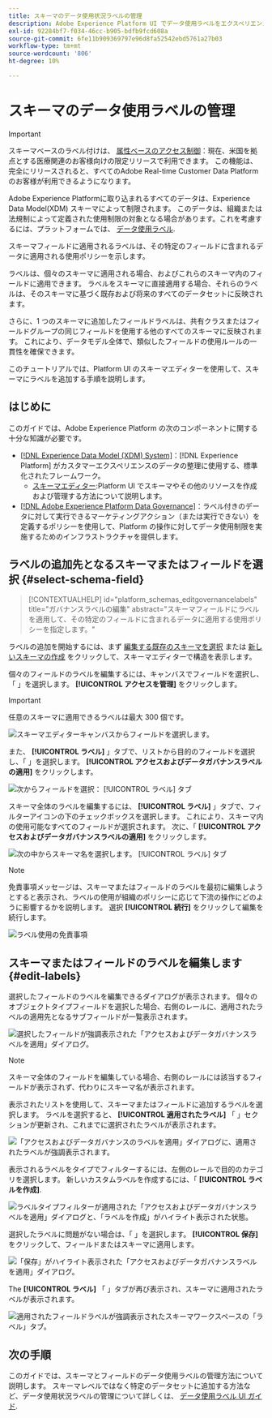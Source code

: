 ```yaml
---
title: スキーマのデータ使用状況ラベルの管理
description: Adobe Experience Platform UI でデータ使用ラベルをエクスペリエンスデータモデル (XDM) スキーマフィールドに追加する方法を説明します。
exl-id: 92284bf7-f034-46cc-b905-bdfb9fcd608a
source-git-commit: 6fe11b909369797e96d8fa52542ebd5761a27b03
workflow-type: tm+mt
source-wordcount: '806'
ht-degree: 10%

---
```


# スキーマのデータ使用ラベルの管理

>[!IMPORTANT]
>
>スキーマベースのラベル付けは、 [属性ベースのアクセス制御](../../access-control/abac/overview.md)：現在、米国を拠点とする医療関連のお客様向けの限定リリースで利用できます。 この機能は、完全にリリースされると、すべてのAdobe Real-time Customer Data Platformのお客様が利用できるようになります。

Adobe Experience Platformに取り込まれるすべてのデータは、Experience Data Model(XDM) スキーマによって制限されます。 このデータは、組織または法規制によって定義された使用制限の対象となる場合があります。これを考慮するには、プラットフォームでは、 [データ使用ラベル](../../data-governance/labels/overview.md).

スキーマフィールドに適用されるラベルは、その特定のフィールドに含まれるデータに適用される使用ポリシーを示します。

ラベルは、個々のスキーマに適用される場合、およびこれらのスキーマ内のフィールドに適用できます。 ラベルをスキーマに直接適用する場合、それらのラベルは、そのスキーマに基づく既存および将来のすべてのデータセットに反映されます。

さらに、1 つのスキーマに追加したフィールドラベルは、共有クラスまたはフィールドグループの同じフィールドを使用する他のすべてのスキーマに反映されます。 これにより、データモデル全体で、類似したフィールドの使用ルールの一貫性を確保できます。

このチュートリアルでは、Platform UI のスキーマエディターを使用して、スキーマにラベルを追加する手順を説明します。

## はじめに

このガイドでは、Adobe Experience Platform の次のコンポーネントに関する十分な知識が必要です。

* [[!DNL Experience Data Model (XDM) System]](../home.md)：[!DNL Experience Platform] がカスタマーエクスペリエンスのデータの整理に使用する、標準化されたフレームワーク。
   * [スキーマエディター](../ui/overview.md):Platform UI でスキーマやその他のリソースを作成および管理する方法について説明します。
* [[!DNL Adobe Experience Platform Data Governance]](../../data-governance/home.md)：ラベル付きのデータに対して実行できるマーケティングアクション（または実行できない）を定義するポリシーを使用して、Platform の操作に対してデータ使用制限を実施するためのインフラストラクチャを提供します。

## ラベルの追加先となるスキーマまたはフィールドを選択 {#select-schema-field}

>[!CONTEXTUALHELP]
>id="platform_schemas_editgovernancelabels"
>title="ガバナンスラベルの編集"
>abstract="スキーマフィールドにラベルを適用して、その特定のフィールドに含まれるデータに適用する使用ポリシーを指定します。"

ラベルの追加を開始するには、まず [編集する既存のスキーマを選択](../ui/resources/schemas.md#edit) または [新しいスキーマの作成](../ui/resources/schemas.md#create) をクリックして、スキーマエディターで構造を表示します。

個々のフィールドのラベルを編集するには、キャンバスでフィールドを選択し、「 」を選択します。 **[!UICONTROL アクセスを管理]** をクリックします。

>[!IMPORTANT]
>
>任意のスキーマに適用できるラベルは最大 300 個です。

![スキーマエディターキャンバスからフィールドを選択します。](../images/tutorials/labels/manage-access.png)

また、 **[!UICONTROL ラベル]** 」タブで、リストから目的のフィールドを選択し、「 」を選択します。 **[!UICONTROL アクセスおよびデータガバナンスラベルの適用]** をクリックします。

![次からフィールドを選択： [!UICONTROL ラベル] タブ](../images/tutorials/labels/select-field-on-labels-tab.png)

スキーマ全体のラベルを編集するには、 **[!UICONTROL ラベル]** 」タブで、フィルターアイコンの下のチェックボックスを選択します。 これにより、スキーマ内の使用可能なすべてのフィールドが選択されます。 次に、「 **[!UICONTROL アクセスおよびデータガバナンスラベルの適用]** をクリックします。

![次の中からスキーマ名を選択します。 [!UICONTROL ラベル] タブ](../images/tutorials/labels/select-schema-on-labels-tab.png)

>[!NOTE]
>
>免責事項メッセージは、スキーマまたはフィールドのラベルを最初に編集しようとすると表示され、ラベルの使用が組織のポリシーに応じて下流の操作にどのように影響するかを説明します。 選択 **[!UICONTROL 続行]** をクリックして編集を続行します。
>
>![ラベル使用の免責事項](../images/tutorials/labels/disclaimer.png)

## スキーマまたはフィールドのラベルを編集します {#edit-labels}

選択したフィールドのラベルを編集できるダイアログが表示されます。 個々のオブジェクトタイプフィールドを選択した場合、右側のレールに、適用されたラベルの適用先となるサブフィールドが一覧表示されます。

![選択したフィールドが強調表示された「アクセスおよびデータガバナンスラベルを適用」ダイアログ。](../images/tutorials/labels/edit-labels.png)

>[!NOTE]
>
>スキーマ全体のフィールドを編集している場合、右側のレールには該当するフィールドが表示されず、代わりにスキーマ名が表示されます。

表示されたリストを使用して、スキーマまたはフィールドに追加するラベルを選択します。 ラベルを選択すると、 **[!UICONTROL 適用されたラベル]** 「 」セクションが更新され、これまでに選択されたラベルが表示されます。

![「アクセスおよびデータガバナンスのラベルを適用」ダイアログに、適用されたラベルが強調表示されます。](../images/tutorials/labels/applied-labels.png)

表示されるラベルをタイプでフィルターするには、左側のレールで目的のカテゴリを選択します。 新しいカスタムラベルを作成するには、「 **[!UICONTROL ラベルを作成]**.

![ラベルタイプフィルターが適用された「アクセスおよびデータガバナンスラベルを適用」ダイアログと、「ラベルを作成」がハイライト表示された状態。](../images/tutorials/labels/filter-and-create-custom.png)

選択したラベルに問題がない場合は、「 」を選択します。 **[!UICONTROL 保存]** をクリックして、フィールドまたはスキーマに適用します。

![「保存」がハイライト表示された「アクセスおよびデータガバナンスラベルを適用」ダイアログ。](../images/tutorials/labels/save-labels.png)

The **[!UICONTROL ラベル]** 「 」タブが再び表示され、スキーマに適用されたラベルが表示されます。

![適用されたフィールドラベルが強調表示されたスキーマワークスペースの「ラベル」タブ。](../images/tutorials/labels/field-labels-added.png)

## 次の手順

このガイドでは、スキーマとフィールドのデータ使用ラベルの管理方法について説明します。 スキーマレベルではなく特定のデータセットに追加する方法など、データ使用状況ラベルの管理について詳しくは、 [データ使用ラベル UI ガイド](../../data-governance/labels/user-guide.md).
